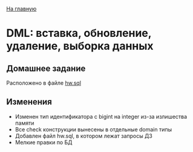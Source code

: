 [На главную](../../README.MD)

# DML: вставка, обновление, удаление, выборка данных

## Домашнее задание 
Расположено в файле [hw.sql](../../src/main/resources/db/9_dml_hw/hw.sql)

## Изменения
- Изменен тип идентификатора с bigint на integer из-за излишества памяти
- Все check конструкции вынесены в отдельные domain типы
- Добавлен файл hw.sql, в котором лежат запросы ДЗ
- Мелкие правки по БД
